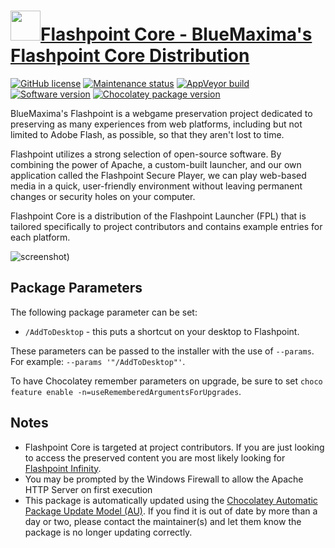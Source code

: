 # [<img src="https://cdn.jsdelivr.net/gh/dgalbraith/chocolatey-packages@71d741b5e9171786eff61aea63d42c7c6ef286c6/icons/flashpoint.png" width="48" height="48"/>Flashpoint Core - BlueMaxima's Flashpoint Core Distribution](https://chocolatey.org/packages/flashpoint-core)

[![GitHub license](https://img.shields.io/badge/license-Various-blue)](https://github.com/FlashpointProject)
[![Maintenance status](https://img.shields.io/badge/maintained%3F-yes-green.svg)](https://github.com/dgalbraith/chocolatey-packages/graphs/commit-activity)
[![AppVeyor build](https://img.shields.io/appveyor/ci/dgalbraith/chocolatey-packages)](https://ci.appveyor.com/project/dgalbraith/chocolatey-packages)
[![Software version](https://img.shields.io/badge/Source-v9.0-blue)](https://bluemaxima.org/flashpoint/downloads)
[![Chocolatey package version](https://img.shields.io/chocolatey/v/flashpoint-core?label=Chocolatey)](https://chocolatey.org/packages/flashpoint-core)

BlueMaxima's Flashpoint is a webgame preservation project dedicated to preserving as many experiences from web
platforms, including but not limited to Adobe Flash,  as possible, so that they aren't lost to time.

Flashpoint utilizes a strong selection of open-source software. By combining the power of Apache, a custom-built
launcher, and our own application called the Flashpoint Secure Player, we can play web-based media in a quick,
user-friendly environment without leaving permanent changes or security holes on your computer.

Flashpoint Core is a distribution of the Flashpoint Launcher (FPL) that is tailored specifically to project
contributors and contains example entries for each platform.

![screenshot](https://cdn.jsdelivr.net/gh/dgalbraith/chocolatey-packages@86ac92e13a884fe35add4e73d5bd253da10613a6/automatic/flashpoint-core/screenshot.png))

## Package Parameters

The following package parameter can be set:

* `/AddToDesktop` - this puts a shortcut on your desktop to Flashpoint.

These parameters can be passed to the installer with the use of `--params`.
For example: `--params '"/AddToDesktop"'`.

To have Chocolatey remember parameters on upgrade, be sure to set `choco feature enable -n=useRememberedArgumentsForUpgrades`.

## Notes

* Flashpoint Core is targeted at project contributors.  If you are just looking to access the preserved content you are
most likely looking for [Flashpoint Infinity](https://chocolatey.org/packages/flashpoint-infinity).
* You may be prompted by the Windows Firewall to allow the Apache HTTP Server on first execution
* This package is automatically updated using the [Chocolatey Automatic Package Update Model (AU)](https://github.com/majkinetor/au/blob/master/README.md).
  If you find it is out of date by more than a day or two, please contact the maintainer(s) and let them know the package is no longer updating correctly.
